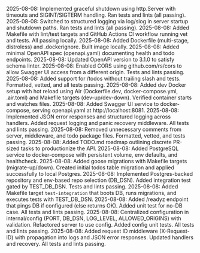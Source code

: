 2025-08-08: Implemented graceful shutdown using http.Server with timeouts and SIGINT/SIGTERM handling. Ran tests and lints (all passing).
2025-08-08: Switched to structured logging via log/slog in server startup and shutdown paths. Ran tests and lints (all passing).
2025-08-08: Added Makefile with lint/test targets and GitHub Actions CI workflow running vet and tests. All passing locally.
2025-08-08: Added Dockerfile (multi-stage, distroless) and .dockerignore. Built image locally.
2025-08-08: Added minimal OpenAPI spec (openapi.yaml) documenting health and todo endpoints.
2025-08-08: Updated OpenAPI version to 3.1.0 to satisfy schema linter.
2025-08-08: Enabled CORS using github.com/rs/cors to allow Swagger UI access from a different origin. Tests and lints passing.
2025-08-08: Added support for /todos without trailing slash and tests. Formatted, vetted, and all tests passing.
2025-08-08: Added dev Docker setup with hot reload using Air (Dockerfile.dev, docker-compose.yml, .air.toml) and Makefile targets (dev-up/dev-down). Verified container starts and watches files.
2025-08-08: Added Swagger UI service to docker-compose, serving openapi.yaml at http://localhost:8081.
2025-08-08: Implemented JSON error responses and structured logging across handlers. Added request logging and panic recovery middleware. All tests and lints passing.
2025-08-08: Removed unnecessary comments from server, middleware, and todo package files. Formatted, vetted, and tests passing.
2025-08-08: Added TODO.md roadmap outlining discrete PR-sized tasks to productionize the API.
2025-08-08: Added PostgreSQL service to docker-compose with persistent volume, env defaults, and healthcheck.
2025-08-08: Added goose migrations with Makefile targets (migrate-up/down). Created initial todos table migration and applied successfully to local Postgres.
2025-08-08: Implemented Postgres-backed repository and env-based repo selection (DB_DSN). Added integration test gated by TEST_DB_DSN. Tests and lints passing.
2025-08-08: Added Makefile target `test-integration` that boots DB, runs migrations, and executes tests with TEST_DB_DSN.
2025-08-08: Added /readyz endpoint that pings DB if configured (else returns OK). Added unit test for no-DB case. All tests and lints passing.
2025-08-08: Centralized configuration in internal/config (PORT, DB_DSN, LOG_LEVEL, ALLOWED_ORIGINS) with validation. Refactored server to use config. Added config unit tests. All tests and lints passing.
2025-08-08: Added request ID middleware (X-Request-ID) with propagation into logs and JSON error responses. Updated handlers and recovery. All tests and lints passing.
